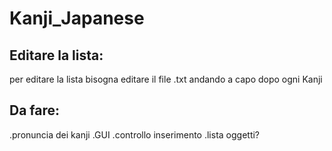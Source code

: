 # Kanji_Japanese
## Editare la lista:
per editare la lista bisogna editare il file .txt andando a capo dopo ogni Kanji

## Da fare:
.pronuncia dei kanji
.GUI
.controllo inserimento
.lista oggetti?
